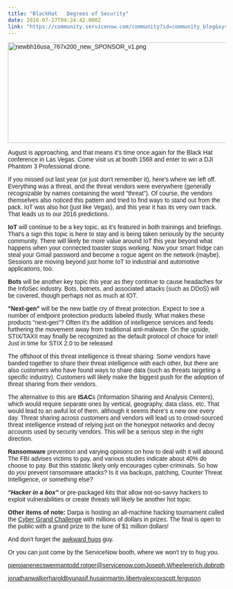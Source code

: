 ```yaml
---
title: "BlackHat   Degrees of Security"
date: 2016-07-27T04:24:42.000Z
link: "https://community.servicenow.com/community?id=community_blog&sys_id=937ce2e1dbd0dbc01dcaf3231f961991"
---
```

<p><span style="font-size: 10.5pt; font-family: Helvetica;"><img   alt="newbh16usa_767x200_new_SPONSOR_v1.png" class="image-1 jive-image" height="231" src="f77b808adbd017049c9ffb651f961957.iix" style="width: 885px; height: 231.298px;" width="885"/></span></p><p><span style="font-size: 10.5pt; font-family: Helvetica;">August is approaching, and that means it's time once again for the Black Hat conference in Las Vegas. Come visit us at booth 1568 and enter to win a DJI Phantom 3 Professional drone.</span></p><p></p><p><span style="font-size: 10.5pt; font-family: Helvetica;">If you missed out last year (or just don't remember it), here's where we left off. Everything was a threat, and the threat vendors were everywhere (generally recognizable by names containing the word "threat"). Of course, the vendors themselves also noticed this pattern and tried to find ways to stand out from the pack. IoT was also hot (just like Vegas), and this year it has its very own track. That leads us to our 2016 predictions.</span></p><p></p><p><span style="font-size: 10.5pt; font-family: Helvetica;"><strong>IoT</strong></span><span style="font-size: 10.5pt; font-family: Helvetica;"> will continue to be a key topic, as it's featured in both trainings and briefings. That's a sign this topic is here to stay and is being taken seriously by the security community. There will likely be more value around IoT this year beyond what happens when your connected toaster stops working. Now your smart fridge can steal your Gmail password and become a rogue agent on the network (maybe). Sessions are moving beyond just home IoT to industrial and automotive applications, too. </span></p><p></p><p><span style="font-size: 10.5pt; font-family: Helvetica;"><strong>Bots</strong></span><span style="font-size: 10.5pt; font-family: Helvetica;"> will be another key topic this year as they continue to cause headaches for the InfoSec industry. Bots, botnets, and associated attacks (such as DDoS) will be covered, though perhaps not as much at IOT.</span></p><p></p><p><span style="font-size: 10.5pt; font-family: Helvetica;"><strong>"Next-gen"</strong></span><span style="font-size: 10.5pt; font-family: Helvetica;"> will be the new battle cry of threat protection. Expect to see a number of endpoint protection products labeled thusly. What makes these products "next-gen"? Often it's the addition of intelligence services and feeds furthering the movement away from traditional anti-malware. On the upside, STIX/TAXII may finally be recognized as the default protocol of choice for intel! Just in time for STIX 2.0 to be released <span __jive_emoticon_name="silly" __jive_macro_name="emoticon" class="jive_emote jive_macro" data-renderedposition="578_253.890625_16_16" src="/8.0.1.35b65d4/images/emoticons/silly.png"></span></span></p><p></p><p><span style="font-size: 10.5pt; font-family: Helvetica;">The offshoot of this threat intelligence is threat sharing. Some vendors have banded together to share their threat intelligence with each other, but there are also customers who have found ways to share data (such as threats targeting a specific industry). Customers will likely make the biggest push for the adoption of threat sharing from their vendors. </span></p><p></p><p><span style="font-size: 10.5pt; font-family: Helvetica;">The alternative to this are <strong>ISAC</strong>s (Information Sharing and Analysis Centers), which would require separate ones by vertical, geography, data class, etc. That would lead to an awful lot of them, although it seems there's a new one every day. Threat sharing across customers and vendors will lead us to crowd-sourced threat intelligence instead of relying just on the honeypot networks and decoy accounts used by security vendors. This will be a serious step in the right direction.</span></p><p></p><p><span style="font-size: 10.5pt; font-family: Helvetica;"><strong>Ransomware</strong></span><span style="font-size: 10.5pt; font-family: Helvetica;"> prevention and varying opinions on how to deal with it will abound. The FBI advises victims to pay, and various studies indicate about 40% do choose to pay. But this statistic likely only encourages cyber-criminals. So how do <em>you</em> prevent ransomware attacks? Is it via backups, patching, Counter Threat Intelligence, or something else?</span></p><p></p><p><span style="font-size: 10.5pt; font-family: Helvetica;"><strong><em>"Hacker in a box"</em></strong></span><span style="font-size: 10.5pt; font-family: Helvetica;"> or pre-packaged kits that allow not-so-savvy hackers to exploit vulnerabilities or create threats will likely be another hot topic. </span></p><p></p><p><span style="font-size: 10.5pt; font-family: Helvetica;"><strong>Other items of note:</strong></span><span style="font-size: 10.5pt; font-family: Helvetica;"> Darpa is hosting an all-machine hacking tournament called the </span><a href="https://www.cybergrandchallenge.com/"><span style="font-size: 10.5pt; font-family: Helvetica;">Cyber Grand Challenge</span></a><span style="font-size: 10.5pt; font-family: Helvetica;"> with millions of dollars in prizes. The final is open to the public with a grand prize to the tune of $1 million dollars!</span></p><p></p><p><span style="font-size: 10.5pt; font-family: Helvetica;">And don't forget the </span><a href="http://awkwardhugs.org/"><span style="font-size: 10.5pt; font-family: Helvetica;">awkward hugs</span></a><span style="font-size: 10.5pt; font-family: Helvetica;"> guy. </span></p><p></p><p><span style="font-size: 10.5pt; font-family: Helvetica;">Or you can just come by the ServiceNow booth, where we won't try to hug you. </span></p><p></p><p><span style="font-size: 10.5pt; font-family: Helvetica;"><a title="piero" __default_attr="62765" __jive_macro_name="user" class="jive_macro jive_macro_user" data-orig-content="piero" data-renderedposition="1022_8_51_16" href="/community?id=community_user_profile&user=e63316e5db1c1fc09c9ffb651f9619fe">piero</a><a title="janenec" __default_attr="73458" __jive_macro_name="user" class="jive_macro jive_macro_user" data-orig-content="janenec" data-renderedposition="1022_58.125_69_16" href="/community?id=community_user_profile&user=dcf316addb1c1fc09c9ffb651f9619d6">janenec</a><a title="swerman" __default_attr="3178" __jive_macro_name="user" class="jive_macro jive_macro_user" data-orig-content="swerman" data-renderedposition="1022_126.15625_76_16" href="/community?id=community_user_profile&user=a04e86a5dbd41fc09c9ffb651f96195e">swerman</a><a title="todd.rotger@servicenow.com" __default_attr="74322" __jive_macro_name="user" class="jive_macro jive_macro_user" data-orig-content="todd.rotger@servicenow.com" data-renderedposition="1022_201.9375_202_16" href="/community?id=community_user_profile&user=c0101a25db581fc09c9ffb651f96190c">todd.rotger@servicenow.com</a><a title="Joseph.Wheeler" __default_attr="3544" __jive_macro_name="user" class="jive_macro jive_macro_user" data-orig-content="Joseph.Wheeler" data-renderedposition="1022_402.453125_121_16" href="/community?id=community_user_profile&user=11f0d2a1db981fc09c9ffb651f9619f3">Joseph.Wheeler</a><a title="erich.dobroth" __default_attr="10133" __jive_macro_name="user" class="jive_macro jive_macro_user" data-orig-content="erich.dobroth" data-renderedposition="1022_522.609375_102_16" href="/community?id=community_user_profile&user=afd05e21db981fc09c9ffb651f961921">erich.dobroth</a></span></p><p><span style="font-size: 10.5pt; font-family: Helvetica;"><a title="jonathanwalker" __default_attr="83972" __jive_macro_name="user" class="jive_macro jive_macro_user" data-orig-content="jonathanwalker" data-renderedposition="1043_8_114_16" href="/community?id=community_user_profile&user=d2d29261db1c1fc09c9ffb651f961905">jonathanwalker</a><a title="haroldbyun" __default_attr="61356" __jive_macro_name="user" class="jive_macro jive_macro_user" data-orig-content="haroldbyun" data-renderedposition="1043_121.171875_89_16" href="/community?id=community_user_profile&user=889e82e9dbd41fc09c9ffb651f9619aa">haroldbyun</a><a title="asif.husain" __default_attr="20436" __jive_macro_name="user" class="jive_macro jive_macro_user" data-orig-content="asif.husain" data-renderedposition="1043_209.4375_87_16" href="/community?id=community_user_profile&user=2c91dae9db981fc09c9ffb651f961930">asif.husain</a><a title="martin.liberty" __default_attr="18993" __jive_macro_name="user" class="jive_macro jive_macro_user" data-orig-content="martin.liberty" data-renderedposition="1043_295.359375_100_16" href="/community?id=community_user_profile&user=18b296addbd81fc09c9ffb651f96193a">martin.liberty</a><a title="alexcox" __default_attr="61793" __jive_macro_name="user" class="jive_macro jive_macro_user" data-orig-content="alexcox" data-renderedposition="1043_394.484375_67_16" href="/community?id=community_user_profile&user=9c935ae9db1c1fc09c9ffb651f96195a">alexcox</a><a title="scott.ferguson" __default_attr="4072" __jive_macro_name="user" class="jive_macro jive_macro_user" data-orig-content="scott.ferguson" data-renderedposition="1043_460.953125_108_16" href="/community?id=community_user_profile&user=b92352a5db1c1fc09c9ffb651f961945">scott.ferguson</a></span></p>
